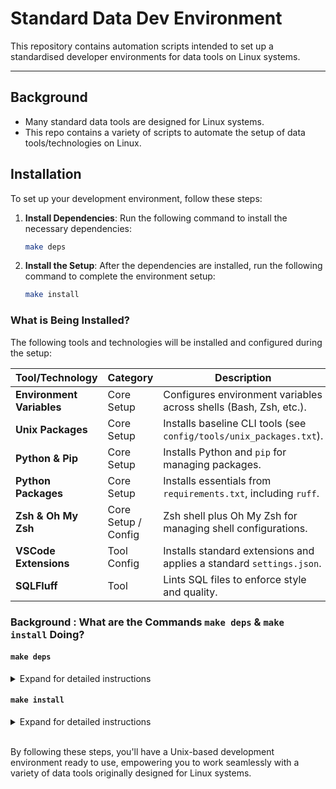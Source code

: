 # Standard Data Dev Environment

This repository contains automation scripts intended to set up a standardised developer environments for data tools on Linux systems.

---

## Background

* Many standard data tools are designed for Linux systems.
* This repo contains a variety of scripts to automate the setup of data tools/technologies on Linux.

## Installation

To set up your development environment, follow these steps:

1. **Install Dependencies**: Run the following command to install the necessary dependencies:

    ```bash
    make deps
    ```

2. **Install the Setup**: After the dependencies are installed, run the following command to complete the environment setup:

    ```bash
    make install
    ```

### What is Being Installed?

The following tools and technologies will be installed and configured during the setup:

| **Tool/Technology**              | **Category**        | **Description**                                                      |
| -------------------------------- | ------------------- | -------------------------------------------------------------------- |
| **Environment Variables**        | Core Setup          | Configures environment variables across shells (Bash, Zsh, etc.).    |
| **Unix Packages**                | Core Setup          | Installs baseline CLI tools (see `config/tools/unix_packages.txt`).  |
| **Python & Pip**                 | Core Setup          | Installs Python and `pip` for managing packages.                     |
| **Python Packages**              | Core Setup          | Installs essentials from `requirements.txt`, including `ruff`.       |
| **Zsh & Oh My Zsh**              | Core Setup / Config | Zsh shell plus Oh My Zsh for managing shell configurations.          |
| **VSCode Extensions** | Tool Config         | Installs standard extensions and applies a standard `settings.json`. |
| **SQLFluff**                     | Tool                | Lints SQL files to enforce style and quality.                        |

### Background : What are the Commands `make deps` & `make install` Doing?

#### `make deps`

<details>
<summary>Expand for detailed instructions</summary>

Running `make deps` will automatically:

| **Step**                        | **Description**                                                              |
|----------------------------------|------------------------------------------------------------------------------|
| **Install Zsh**                  | Installs Zsh, the shell used for your environment.                           |
| **Install Oh My Zsh**            | Installs the `Oh My Zsh` framework to enhance the Zsh shell experience.      |
| **Set Up Environment Variables** | Configures the necessary environment variables across different shell configurations (e.g., Bash, Zsh). |

</details>

#### `make install`

<details>
<summary>Expand for detailed instructions</summary>

After running `make deps`, you need to run `make install` to complete the installation:

Running `make install` executes `src/sh/setup_environment.sh`, which performs the following:

| **Step**                         | **Description**                                                                              |
| -------------------------------- | -------------------------------------------------------------------------------------------- |
| **Baseline Unix Packages**       | Installs essential CLI tools (see `config/tools/unix_packages.txt`).                         |
| **Python & Pip**                 | Installs Python and `pip`.                                                                   |
| **Python Packages**              | Installs packages from `requirements.txt` — includes `ruff` for Python linting & formatting. |
| **VSCode Extensions & Settings** | Installs standard extensions and applies the `settings.json` template.                       |
| **SQLFluff**                     | Lints SQL files for consistent style.                                                        |
</details><br/>

By following these steps, you'll have a Unix-based development environment ready to use, empowering you to work seamlessly with a variety of data tools originally designed for Linux systems.

